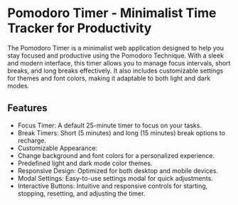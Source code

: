 # Pomodoro Timer - Minimalist Time Tracker for Productivity

The Pomodoro Timer is a minimalist web application designed to help you stay focused and productive using the Pomodoro Technique. With a sleek and modern interface, this timer allows you to manage focus intervals, short breaks, and long breaks effectively. It also includes customizable settings for themes and font colors, making it adaptable to both light and dark modes.

## Features

- Focus Timer: A default 25-minute timer to focus on your tasks.
- Break Timers: Short (5 minutes) and long (15 minutes) break options to recharge.
- Customizable Appearance:
- Change background and font colors for a personalized experience.
- Predefined light and dark mode color themes.
- Responsive Design: Optimized for both desktop and mobile devices.
- Modal Settings: Easy-to-use settings modal for quick adjustments.
- Interactive Buttons: Intuitive and responsive controls for starting, stopping, resetting, and adjusting the timer.

